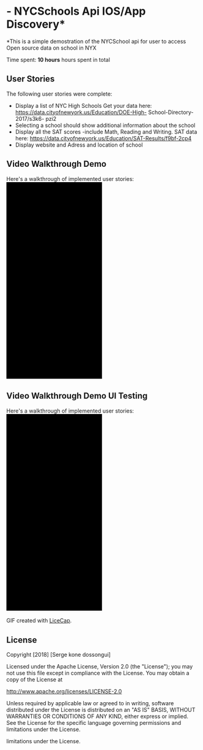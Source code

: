 # - NYCSchools Api IOS/App Discovery*

*This is a simple demostration of the NYCSchool api for user to access Open source data on school in NYX 

Time spent: **10 hours** hours spent in total

## User Stories

The following  user stories were  complete:

- Display a list of NYC High Schools Get your data here: https://data.cityofnewyork.us/Education/DOE-High- School-Directory-2017/s3k6- pzi2
- Selecting a school should show additional information about the school
- Display all the SAT scores -include Math,  Reading and Writing. SAT data here: https://data.cityofnewyork.us/Education/SAT-Results/f9bf-2cp4
- Display website and Adress and  location of school

## Video Walkthrough Demo

Here's a walkthrough of implemented user stories:
<img src='https://github.com/kddior/20180324-SergeDossongui-NYCSchools/blob/master/Demo.gif' width='250' alt='Demo' />

## Video Walkthrough Demo UI Testing

Here's a walkthrough of implemented user stories:
<img src='https://github.com/kddior/20180324-SergeDossongui-NYCSchools/blob/master/DemoUITest.gif' width='250' alt='UI Testing' />


GIF created with [LiceCap](http://www.cockos.com/licecap/).


## License

Copyright [2018] [Serge kone dossongui]

Licensed under the Apache License, Version 2.0 (the "License");
you may not use this file except in compliance with the License.
You may obtain a copy of the License at

http://www.apache.org/licenses/LICENSE-2.0

Unless required by applicable law or agreed to in writing, software
distributed under the License is distributed on an "AS IS" BASIS,
WITHOUT WARRANTIES OR CONDITIONS OF ANY KIND, either express or implied.
See the License for the specific language governing permissions and
limitations under the License.

limitations under the License.

